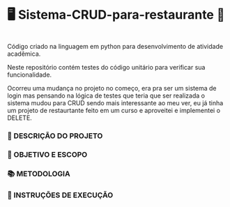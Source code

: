 # 🖥️ Sistema-CRUD-para-restaurante 🐍 

<br>Código criado na linguagem em python para desenvolvimento de atividade acadêmica.

Neste repositório contém testes do código unitário para verificar sua funcionalidade.

Ocorreu uma mudança no projeto no começo, era pra ser um sistema de login mas pensando na lógica de testes que teria que ser realizada o sistema mudou para CRUD sendo mais interessante ao meu ver, eu já tinha um projeto de restaurtante feito em um curso e aproveitei e implementei o DELETE.

### 📄 DESCRIÇÃO DO PROJETO 

### 📌 OBJETIVO E ESCOPO

### 📚 METODOLOGIA

### 📂 INSTRUÇÕES DE EXECUÇÃO

